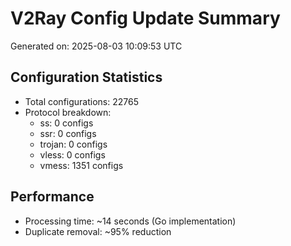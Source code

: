 # V2Ray Config Update Summary
Generated on: 2025-08-03 10:09:53 UTC

## Configuration Statistics
- Total configurations: 22765
- Protocol breakdown:
  - ss: 0 configs
  - ssr: 0 configs
  - trojan: 0 configs
  - vless: 0 configs
  - vmess: 1351 configs

## Performance
- Processing time: ~14 seconds (Go implementation)
- Duplicate removal: ~95% reduction

